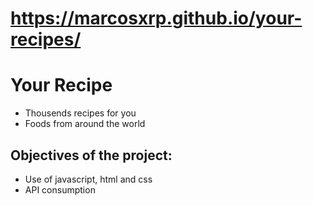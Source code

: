 # https://marcosxrp.github.io/your-recipes/
# Your Recipe

- Thousends recipes for you
- Foods from around the world

## Objectives of the project:

- Use of javascript, html and css
- API consumption